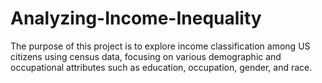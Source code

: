 # Analyzing-Income-Inequality
The purpose of this project is to explore income classification among US citizens using census data, focusing on various demographic and occupational attributes such as education, occupation, gender, and race.
